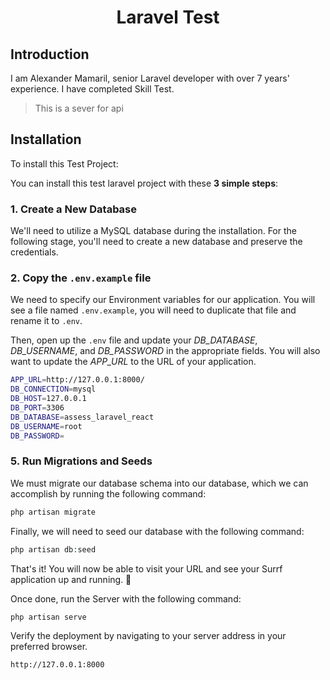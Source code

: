 <h1 align="center">Laravel Test</h1>

## Introduction

I am Alexander Mamaril, senior Laravel developer with over 7 years' experience. I have completed Skill Test.

> This is a sever for api


## Installation

To install this Test Project:

You can install this test laravel project with these **3 simple steps**:

### 1. Create a New Database

We'll need to utilize a MySQL database during the installation. For the following stage, you'll need to create a new database and preserve the credentials.

### 2. Copy the `.env.example` file

We need to specify our Environment variables for our application. You will see a file named `.env.example`, you will need to duplicate that file and rename it to `.env`.

Then, open up the `.env` file and update your _DB_DATABASE_, _DB_USERNAME_, and _DB_PASSWORD_ in the appropriate fields. You will also want to update the _APP_URL_ to the URL of your application.

```bash
APP_URL=http://127.0.0.1:8000/
DB_CONNECTION=mysql
DB_HOST=127.0.0.1
DB_PORT=3306
DB_DATABASE=assess_laravel_react
DB_USERNAME=root
DB_PASSWORD=
```

### 5. Run Migrations and Seeds

We must migrate our database schema into our database, which we can accomplish by running the following command:

```php
php artisan migrate
```

Finally, we will need to seed our database with the following command:

```php
php artisan db:seed
```

That's it! You will now be able to visit your URL and see your Surrf application up and running. 🎉

Once done, run the Server with the following command:

```php
php artisan serve
```

Verify the deployment by navigating to your server address in
your preferred browser.

```sh
http://127.0.0.1:8000
```
